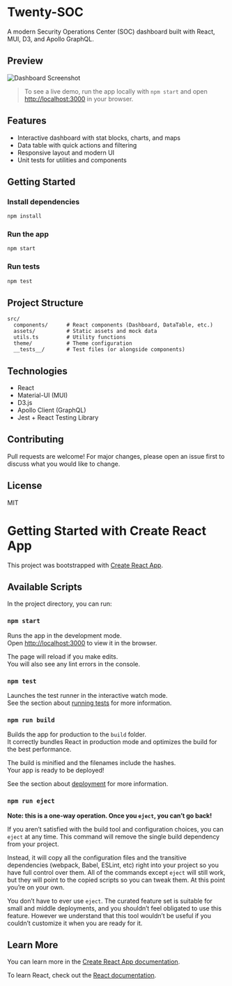 # Twenty-SOC

A modern Security Operations Center (SOC) dashboard built with React, MUI, D3, and Apollo GraphQL.

## Preview

![Dashboard Screenshot](src/assets/dashboard-preview.png)

> To see a live demo, run the app locally with `npm start` and open [http://localhost:3000](http://localhost:3000) in your browser.

## Features

- Interactive dashboard with stat blocks, charts, and maps
- Data table with quick actions and filtering
- Responsive layout and modern UI
- Unit tests for utilities and components

## Getting Started

### Install dependencies

```bash
npm install
```

### Run the app

```bash
npm start
```

### Run tests

```bash
npm test
```

## Project Structure

```
src/
  components/      # React components (Dashboard, DataTable, etc.)
  assets/          # Static assets and mock data
  utils.ts         # Utility functions
  theme/           # Theme configuration
  __tests__/       # Test files (or alongside components)
```

## Technologies

- React
- Material-UI (MUI)
- D3.js
- Apollo Client (GraphQL)
- Jest + React Testing Library

## Contributing

Pull requests are welcome! For major changes, please open an issue first to discuss what you would like to change.

## License

MIT

# Getting Started with Create React App

This project was bootstrapped with [Create React App](https://github.com/facebook/create-react-app).

## Available Scripts

In the project directory, you can run:

### `npm start`

Runs the app in the development mode.\
Open [http://localhost:3000](http://localhost:3000) to view it in the browser.

The page will reload if you make edits.\
You will also see any lint errors in the console.

### `npm test`

Launches the test runner in the interactive watch mode.\
See the section about [running tests](https://facebook.github.io/create-react-app/docs/running-tests) for more information.

### `npm run build`

Builds the app for production to the `build` folder.\
It correctly bundles React in production mode and optimizes the build for the best performance.

The build is minified and the filenames include the hashes.\
Your app is ready to be deployed!

See the section about [deployment](https://facebook.github.io/create-react-app/docs/deployment) for more information.

### `npm run eject`

**Note: this is a one-way operation. Once you `eject`, you can’t go back!**

If you aren’t satisfied with the build tool and configuration choices, you can `eject` at any time. This command will remove the single build dependency from your project.

Instead, it will copy all the configuration files and the transitive dependencies (webpack, Babel, ESLint, etc) right into your project so you have full control over them. All of the commands except `eject` will still work, but they will point to the copied scripts so you can tweak them. At this point you’re on your own.

You don’t have to ever use `eject`. The curated feature set is suitable for small and middle deployments, and you shouldn’t feel obligated to use this feature. However we understand that this tool wouldn’t be useful if you couldn’t customize it when you are ready for it.

## Learn More

You can learn more in the [Create React App documentation](https://facebook.github.io/create-react-app/docs/getting-started).

To learn React, check out the [React documentation](https://reactjs.org/).
